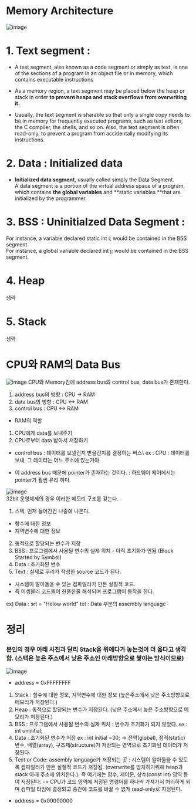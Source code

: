 # Memory Architecture

![image](https://user-images.githubusercontent.com/76835313/130387297-74144998-7925-4399-a9ed-e7d74ce2e620.png)

# 1. Text segment :  
* A test segment, also known as a code segment or simply as text, is  one of the sections of a program in an object file or in memory, which contains executable instructions
* As a memory region, a text segment may be placed below the heap or stack in order **to prevent heaps and stack overflows from overwriting it.**

* Uaually, the text segment is sharable so that only a single copy needs to be in memory for frequently executed programs, such as text editors, the C compiler, the shells, and so on. Also, the text segment is often read-only, to prevent a program from accidentally modifying its instructions.

# 2. Data : Initialized data
* **Initialized data segment**, usually called simply the Data Segment.  
A data segment is a portion of the virtual address space of a program, which contains **the global variables** and **static variables **that are initialized by the programmer.

# 3. BSS : Uninitialzed Data Segment : 

For instance, a variable declared static int i; would be contained in the BSS segment.   
For instance, a global variable declared int j; would be contained in the BSS segment.  

# 4. Heap 
생략
# 5. Stack
생략


# CPU와 RAM의 Data Bus
![image](https://user-images.githubusercontent.com/76835313/130388380-b21ed1a9-14d3-4828-89b1-c8a98ede5e97.png)
CPU와 Memory간에 address bus와 control bus, data bus가 존재한다.  
1. address bus의 방향 : CPU -> RAM
2. data bus의 방향 : CPU <-> RAM
3. control bus : CPU <-> RAM

* RAM의 역할
1. CPU에게 data를 보내주기
2. CPU로부터 data 받아서 저장하기

* control bus : 데이터를 보낼건지 받을건지를 결정하는 버스\\
ex : CPU : 데이터를 보내, 그 데이터는 어느 주소에 있는거야

* 이 address bus 때문에 pointer가 존재하는 것이다. : 하드웨어 제어에서는 pointer가 훨씬 유리 하다.

![image](https://user-images.githubusercontent.com/76835313/130389220-3ae16302-4716-4e3d-bde6-1ff6d54490d4.png)  
32bit 운영체제의 경우 이러한 메모리 구조를 갖는다.

1. 스택, 먼저 들어간건 나중에 나온다. 
- 함수에 대한 정보
- 지역변수에 대한 정보
2. 동적으로 할당되는 변수가 저장
3. BSS : 프로그램에서 사용될 변수의 실제 위치 - 아직 초기화가 안됨 (Block Started by Symbol)  
4. Data : 초기화된 변수
5. Text : 실제로 우리가 작성한 source 코드가 된다.
- 시스템이 알아들을 수 있는 컴파일러가 만든 실질적 코드.
- 즉 어셈블리 코드들이 한줄한줄 해석되며 프로그램이 동작을 한다. 

ex)
Data : srt = "Helow world"
txt : Data 부분의 assembly language

# 정리

### 본인의 경우 아래 사진과 달리 Stack을 위에다가 놓는것이 더 옳다고 생각함. (스택은 높은 주소에서 낮은 주소인 아래방향으로 쌓이는 방식이므로)
![image](https://user-images.githubusercontent.com/76835313/130390380-dc838f7c-d886-4f28-86f2-888c75ac378e.png)

* address = 0xFFFFFFFF
1. Stack : 함수에 대한 정보, 지역변수에 대한 정보 (높은주소에서 낮은 주소방향으로 메모리가 저장된다.)
2. Heap : 동적으로 할당되는 변수가 저장된다. (낮은 주소에서 높은 주소방향으로 메모리가 저장된다.)
3. BSS : 프로그램에서 사용될 변수의 실제 위치 : 변수가 초기화가 되지 않았다. ex : int uninitial;
4. Data : 초기화된 변수가 저장 ex : int initial =30; 
-> 전역(global), 정적(static) 변수, 배열(array), 구조체(structure)가 저장되는 영역으로 초기화된 데이터가 저장된다.
5. Text or Code: assembly language가 저장되는 곳 : 시스템이 알아들을 수 있도록 컴파일러가 만든 실질적 코드가 저장됨. (overwrite를 방지하기위해 heap과 stack 아래 주소에 위치한다.). 즉 여기에는 함수, 제어문, 상수(const int) 영역 등이 저장된다. 
-> CPU가 코드 영역에 저장된 명령어를 하나씩 가져가서 처리하게 되며 컴파일 타임에 결정되고 중간에 코드를 바꿀 수 없게 read-only로 지정된다.
* address = 0x00000000
